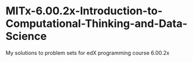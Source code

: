 # MITx-6.00.2x-Introduction-to-Computational-Thinking-and-Data-Science
My solutions to problem sets for edX programming course 6.00.2x
